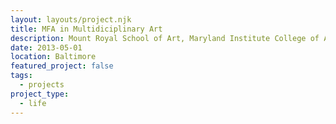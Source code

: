 ```yaml
---
layout: layouts/project.njk
title: MFA in Multidiciplinary Art
description: Mount Royal School of Art, Maryland Institute College of Art; Started teaching electronic media.
date: 2013-05-01
location: Baltimore
featured_project: false
tags: 
  - projects
project_type: 
  - life
---
```

